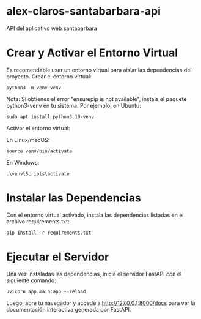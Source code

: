 # alex-claros-santabarbara-api
API del aplicativo web santabarbara

# Crear y Activar el Entorno Virtual

Es recomendable usar un entorno virtual para aislar las dependencias del proyecto.
Crear el entorno virtual:

    python3 -m venv venv

Nota: Si obtienes el error "ensurepip is not available", instala el paquete python3-venv en tu sistema. Por ejemplo, en Ubuntu:

    sudo apt install python3.10-venv

Activar el entorno virtual:

En Linux/macOS:

    source venv/bin/activate

En Windows:

    .\venv\Scripts\activate

# Instalar las Dependencias

Con el entorno virtual activado, instala las dependencias listadas en el archivo requirements.txt:

    pip install -r requirements.txt

# Ejecutar el Servidor

Una vez instaladas las dependencias, inicia el servidor FastAPI con el siguiente comando:

    uvicorn app.main:app --reload

Luego, abre tu navegador y accede a http://127.0.0.1:8000/docs para ver la documentación interactiva generada por FastAPI.

